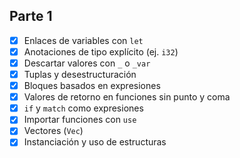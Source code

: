 
## Parte 1

- [x] Enlaces de variables con `let`
- [x] Anotaciones de tipo explícito (ej. `i32`)
- [x] Descartar valores con `_` o `_var`
- [x] Tuplas y desestructuración
- [x] Bloques basados en expresiones
- [x] Valores de retorno en funciones sin punto y coma
- [x] `if` y `match` como expresiones
- [x] Importar funciones con `use`
- [x] Vectores (`Vec`)
- [x] Instanciación y uso de estructuras
